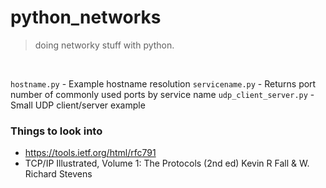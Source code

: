 # python_networks
> doing networky stuff with python.
<br>

`hostname.py` - Example hostname resolution
`servicename.py` - Returns port number of commonly used ports by service name
`udp_client_server.py` - Small UDP client/server example


### Things to look into
- https://tools.ietf.org/html/rfc791
- TCP/IP Illustrated, Volume 1: The Protocols (2nd ed) Kevin R Fall & W. Richard Stevens